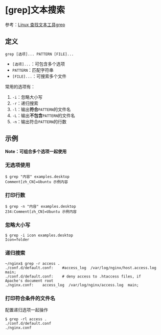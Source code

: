 
# [grep]文本搜索

参考：[Linux 查找文本工具grep](https://blog.csdn.net/u012005313/article/details/46389441)

## 定义

```
grep [选项]... PATTERN [FILE]...
```

* `[选项]...`：可包含多个选项
* `PATTERN`：匹配字符串
* `[FILE]...`：可搜索多个文件

常用的选项有：

1. `-i`：忽略大小写
2. `-r`：递归搜索
3. `-l`：输出**符合**`PATTERN`的文件名
4. `-L`：输出**不包含**`PATTERN`的文件名
5. `-n`：输出符合`PATTERN`的行数

## 示例

**Note：可组合多个选项一起使用**

### 无选项使用

```
$ grep "内容" examples.desktop 
Comment[zh_CN]=Ubuntu 示例内容
```

### 打印行数

```
$ grep -n "内容" examples.desktop 
234:Comment[zh_CN]=Ubuntu 示例内容
```

### 忽略大小写

```
$ grep -i icon examples.desktop 
Icon=folder
```

### 递归搜索

```
~/nginx$ grep -r access .
./conf.d/default.conf:    #access_log  /var/log/nginx/host.access.log  main;
./conf.d/default.conf:    # deny access to .htaccess files, if Apache's document root
./nginx.conf:    access_log  /var/log/nginx/access.log  main;
```

### 打印符合条件的文件名

配置递归选项一起操作

```
$ grep -rl access .
./conf.d/default.conf
./nginx.conf
```